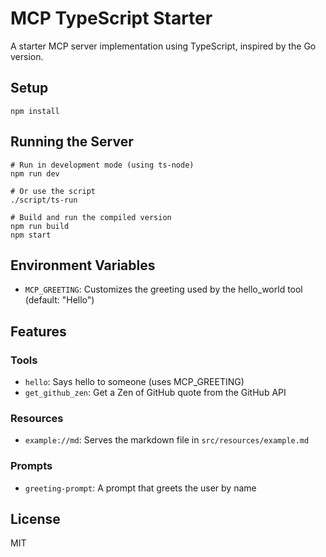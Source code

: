 # MCP TypeScript Starter

A starter MCP server implementation using TypeScript, inspired by the Go version.

## Setup

```
npm install
```

## Running the Server

```
# Run in development mode (using ts-node)
npm run dev

# Or use the script
./script/ts-run

# Build and run the compiled version
npm run build
npm start
```

## Environment Variables

- `MCP_GREETING`: Customizes the greeting used by the hello_world tool (default: "Hello")


## Features

### Tools

- `hello`: Says hello to someone (uses MCP_GREETING)
- `get_github_zen`: Get a Zen of GitHub quote from the GitHub API

### Resources

- `example://md`: Serves the markdown file in `src/resources/example.md`

### Prompts

- `greeting-prompt`: A prompt that greets the user by name

## License

MIT
